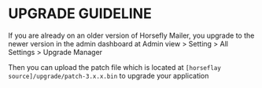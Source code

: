 # UPGRADE GUIDELINE

If you are already on an older version of Horsefly Mailer, you upgrade to the newer version
in the admin dashboard at Admin view > Setting > All Settings > Upgrade Manager

Then you can upload the patch file which is located at `[horseflay source]/upgrade/patch-3.x.x.bin`
to upgrade your application
